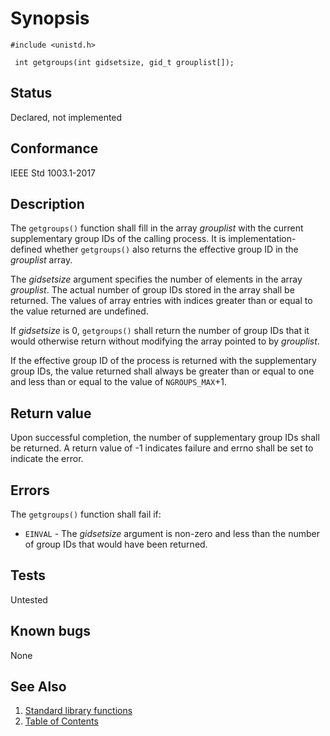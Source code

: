 # Synopsis 
`#include <unistd.h>`

` int getgroups(int gidsetsize, gid_t grouplist[]);`


## Status
Declared, not implemented
## Conformance
IEEE Std 1003.1-2017
## Description


The `getgroups()` function shall fill in the array _grouplist_ with the current supplementary group IDs of the calling
process. It is implementation-defined whether `getgroups()` also returns the effective group ID in the _grouplist_
array.

The _gidsetsize_ argument specifies the number of elements in the array _grouplist_. The actual number of group IDs
stored in the array shall be returned. The values of array entries with indices greater than or equal to the value returned are
undefined.

If _gidsetsize_ is 0, `getgroups()` shall return the number of group IDs that it would otherwise return without
modifying the array pointed to by _grouplist_.

If the effective group ID of the process is returned with the supplementary group IDs, the value returned shall always be
greater than or equal to one and less than or equal to the value of `NGROUPS_MAX`+1.


## Return value


Upon successful completion, the number of supplementary group IDs shall be returned. A return value of -1 indicates failure and
errno shall be set to indicate the error.


## Errors


The `getgroups()` function shall fail if:


 * `EINVAL` - The _gidsetsize_ argument is non-zero and less than the number of group IDs that would have been returned.





## Tests

Untested

## Known bugs

None

## See Also 
1. [Standard library functions](../README.md)
2. [Table of Contents](../../../README.md)
